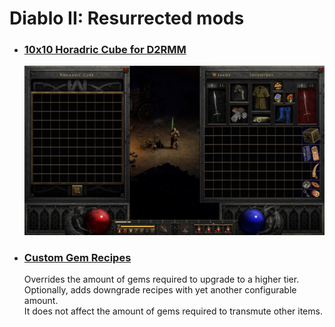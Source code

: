# Diablo II: Resurrected mods

- ### [10x10 Horadric Cube for D2RMM](./10x10Cube)

  ![mouse.jpg](./10x10Cube/_meta/mouse.jpg)

- ### [Custom Gem Recipes](./CustomGemRecipes)

  Overrides the amount of gems required to upgrade to a higher tier.  
  Optionally, adds downgrade recipes with yet another configurable amount.  
  It does not affect the amount of gems required to transmute other items.  